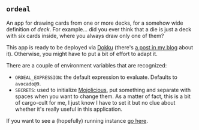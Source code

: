 ## `ordeal`

An app for drawing cards from one or more decks, for a somehow wide
definition of *deck*. For example... did you ever think that a die is just
a deck with six cards inside, where you always draw only one of them?

This app is ready to be deployed via [Dokku][dokku] (there's [a post in my
blog][dytp] about it). Otherwise, you might have to put a bit of effort to
adapt it.

There are a couple of environment variables that are recognized:

- `ORDEAL_EXPRESSION`: the default expression to evaluate. Defaults to
  `avocado@9`.
- `SECRETS`: used to initialize [Mojolicious][], put something and
  separate with spaces when you want to change them. As a matter of fact,
  this is a bit of cargo-cult for me, I just know I have to set it but no
  clue about whether it's really useful in this application.

If you want to see a (hopefully) running instance [go here][ordeal].

[dokku]: http://dokku.viewdocs.io/dokku/
[dytp]: http://blog.polettix.it/dokku-your-tiny-paas/
[Mojolicious]: https://metacpan.org/pod/Mojolicious
[ordeal]: https://ordeal.introm.it
